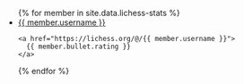 <ul>
{% for member in site.data.lichess-stats %}
  <li>
    <a href="https://lichess.org/@/{{ member.username }}">
      {{ member.username }}
    </a>
    
    <a href="https://lichess.org/@/{{ member.username }}">
      {{ member.bullet.rating }}
    </a>
  </li>
{% endfor %}
</ul>
